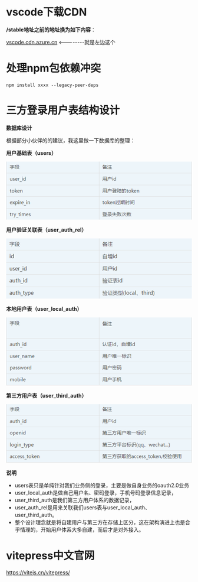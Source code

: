 # vscode下载CDN

**/stable地址之前的地址换为如下内容**：

[vscode.cdn.azure.cn](https://link.zhihu.com/?target=http%3A//vscode.cdn.azure.cn/) <--------就是左边这个

# 处理npm包依赖冲突

```
npm install xxxx --legacy-peer-deps
```

# 三方登录用户表结构设计

**数据库设计**

根据部分小伙伴的的建议，我这里做一下数据库的整理：

**用户基础表（users）**

![图片](./assets//images/tables/users.png)



**用户验证关联表（user_auth_rel）**

![图片](./assets//images//tables//user_auth_rel.png)



**本地用户表（user_local_auth）**

![图片](./assets/images/tables/user_local_auth.png)



**第三方用户表（user_third_auth）**

![图片](./assets/images/tables/user_third_auth.png)



**说明**

- users表只是单纯针对我们业务侧的登录，主要是做自身业务的oauth2.0业务
- user_local_auth是做自己用户名、密码登录，手机号码登录信息记录，
- user_third_auth是我们第三方用户体系的数据记录，
- user_auth_rel是用来关联我们users表与user_local_auth、user_third_auth。
- 整个设计理念就是将自建用户与第三方在存储上区分，这在架构演进上也是合乎情理的，开始用户体系大多自建，而后才是对外接入。
# vitepress中文官网
https://vitejs.cn/vitepress/